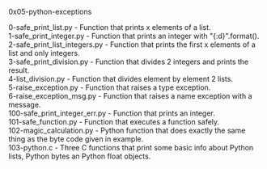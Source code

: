 0x05-python-exceptions

0-safe_print_list.py - Function that prints x elements of a list.\
1-safe_print_integer.py - Function that prints an integer with "{:d}".format().\
2-safe_print_list_integers.py - Function that prints the first x elements of a list and only integers.\
3-safe_print_division.py - Function that divides 2 integers and prints the result.\
4-list_division.py - Function that divides element by element 2 lists.\
5-raise_exception.py - Function that raises a type exception.\
6-raise_exception_msg.py - Function that raises a name exception with a message.\
100-safe_print_integer_err.py - Function that prints an integer.\
101-safe_function.py - Function that executes a function safely.\
102-magic_calculation.py - Python function that does exactly the same thing as the byte code given in example.\
103-python.c - Three C functions that print some basic info about Python lists, Python bytes an Python float objects.
